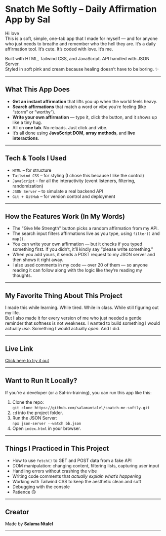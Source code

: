  #  Snatch Me Softly – Daily Affirmation App by Sal

Hi love   
This is a soft, simple, one-tab app that I made for myself — and for anyone who just needs to breathe and remember who the hell they are. It’s a daily affirmation tool. It’s cute. It’s coded with love. It’s me.

Built with HTML, Tailwind CSS, and JavaScript. API handled with JSON Server.  
Styled in soft pink and cream because healing doesn’t have to be boring. ✨

---

##  What This App Does

- **Get an instant affirmation** that lifts you up when the world feels heavy.
- **Search affirmations** that match a word or vibe you’re feeling (like “storm” or “worthy”).
- **Write your own affirmation** — type it, click the button, and it shows up like a tiny hug.
- All on **one tab**. No reloads. Just click and vibe.
- It’s all done using **JavaScript DOM**, **array methods**, and **live interactions**.

---

##  Tech & Tools I Used

- `HTML` – for structure
- `Tailwind CSS` – for styling (I chose this because I like the control)
- `JavaScript` – for all the interactivity (event listeners, filtering, randomization)
- `JSON Server` – to simulate a real backend API
- `Git + GitHub` – for version control and deployment

---

##  How the Features Work (In My Words)

- The "Give Me Strength" button picks a random affirmation from my API.
- The search input filters affirmations live as you type, using `filter()` and `map()`.
- You can write your own affirmation — but it checks if you typed something first. If you didn’t, it’ll kindly say “please write something.” 
- When you add yours, it sends a POST request to my JSON server and then shows it right away.
- I also used comments in my code — over 20 of them — so anyone reading it can follow along with the logic like they’re reading my thoughts.

---

##  My Favorite Thing About This Project

I made this while learning. While tired. While in class. While still figuring out my life.  
But I also made it for every version of me who just needed a gentle reminder that softness is not weakness. I wanted to build something I would actually *use*. Something I would actually *open*. And I did.

---

##  Live Link

 [Click here to try it out](https://salamantalel.github.io/snatch-me-softly/)  


---

##  Want to Run It Locally?

If you’re a developer (or a Sal-in-training), you can run this app like this:

1. Clone the repo:  
   `git clone https://github.com/salamantalel/snatch-me-softly.git`
2. `cd` into the project folder.
3. Run the JSON Server:  
   `npx json-server --watch bb.json`
4. Open `index.html` in your browser.

---

##  Things I Practiced in This Project

- How to use `fetch()` to GET and POST data from a fake API
- DOM manipulation: changing content, filtering lists, capturing user input
- Handling errors without crashing the vibe
- Writing code comments that *actually explain what’s happening*
- Working with Tailwind CSS to keep the aesthetic clean and soft
- Debugging with the console 
- Patience 🙃

---

##  Creator

Made by **Salama Ntalel**  

---